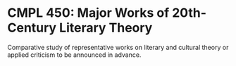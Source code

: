 # CMPL 450: Major Works of 20th-Century Literary Theory

Comparative study of representative works on literary and cultural theory or applied criticism to be announced in advance.